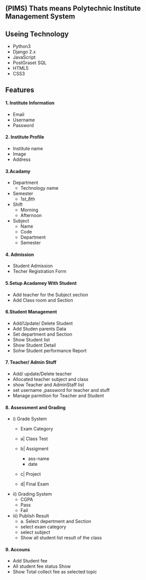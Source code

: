 ## (PIMS) Thats means Polytechnic Institute Management System

## Useing Technology
- Python3 
- Django 2.x
- JavaScript
- PostGraset SQL
- HTML5
- CSS3

## Features 
#### 1. Institute Information
- Email
- Username
- Password
#### 2. Institute Profile 
- Institute name
- Image
- Address

#### 3.Acadamy 
- Department
  - Technology name
- Semester
  - 1st_8th
- Shift 
  - Morning 
  - Afternoon
- Subject
  - Name
  - Code 
  - Department
  - Semester
  
  
#### 4. Admission
- Student Admission
- Techer Registration Form

#### 5.Setup Acadamey With Student
- Add teacher for the Subject section
- Add Class room and Section
#### 6.Student Management 
 - Add/Update/ Delete Student 
 - Add Studen parents Data
 - Set department and  Section
 - Show Student list
 - Show Student Detail
 - Sohw Student performance Report
 #### 7. Teacher/ Admin Stuff
 - Add/ update/Delete teacher
 - Allocated teacher subject and class
 - show Teacher and AdminStaff list
 - set username ,password for teacher and stuff
 - Manage parmition for Teacher and Student
 
 #### 8. Assessment and Grading
 - i) Grade System
   -  Exam Category
    - a| Class Test
    - b| Assigment
      - ass-name
      - date
      
    - c| Project
    - d| Final Exam
 - ii) Grading System
    - CGPA
    - Pass
    - Fail
 - iii) Publish Result 
    - a. Select depertment and Section
    - select exam category
    - select subject
    - Show all student list result of the class 
#### 9. Accouns 
  - Add Student fee
  - All student fee status Show
  - Show Total collect fee as selected topic
